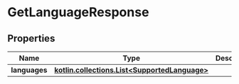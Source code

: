 
# GetLanguageResponse

## Properties
| Name | Type | Description | Notes |
| ------------ | ------------- | ------------- | ------------- |
| **languages** | [**kotlin.collections.List&lt;SupportedLanguage&gt;**](SupportedLanguage.md) |  |  [optional] |



